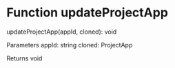 # Function updateProjectApp

updateProjectApp(appId, cloned): void

Parameters
    appId: string
    cloned: ProjectApp
    
Returns void